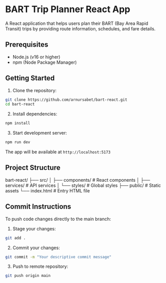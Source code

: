 # BART Trip Planner React App

A React application that helps users plan their BART (Bay Area Rapid Transit) trips by providing route information, schedules, and fare details.

## Prerequisites

- Node.js (v16 or higher)
- npm (Node Package Manager)

## Getting Started

1. Clone the repository:
```sh
git clone https://github.com/arnursabet/bart-react.git
cd bart-react
```

2. Install dependencies:
```sh
npm install
```

3. Start development server:
```sh
npm run dev
```

The app will be available at `http://localhost:5173`

## Project Structure
bart-react/
├── src/
│   ├── components/        # React components
│   ├── services/         # API services
│   └── styles/          # Global styles
├── public/              # Static assets
└── index.html          # Entry HTML file

## Commit Instructions

To push code changes directly to the main branch:

1. Stage your changes:
```sh
git add .
```

2. Commit your changes:
```sh
git commit -m "Your descriptive commit message"
```

3. Push to remote repository:
```sh
git push origin main
```
